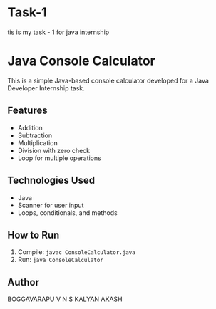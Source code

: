 # Task-1
tis is my task - 1 for java internship


# Java Console Calculator

This is a simple Java-based console calculator developed for a Java Developer Internship task.

## Features
- Addition
- Subtraction
- Multiplication
- Division with zero check
- Loop for multiple operations

## Technologies Used
- Java
- Scanner for user input
- Loops, conditionals, and methods

## How to Run
1. Compile: `javac ConsoleCalculator.java`
2. Run: `java ConsoleCalculator`

## Author
BOGGAVARAPU V N S KALYAN AKASH
